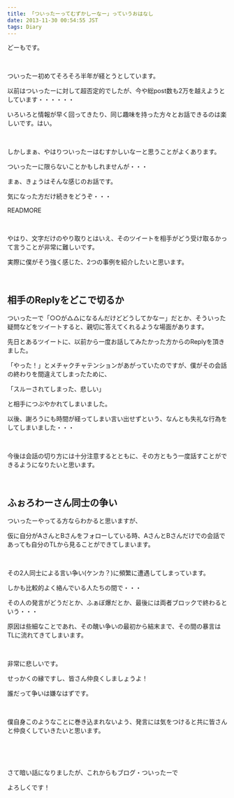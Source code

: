 ```yaml
---
title: 「ついったーってむずかしーなー」っていうおはなし
date: 2013-11-30 00:54:55 JST
tags: Diary
---
```

どーもです。

&nbsp;

ついったー初めてそろそろ半年が経とうとしています。

以前はついったーに対して超否定的でしたが、今や総post数も2万を越えようとしています・・・・・・

いろいろと情報が早く回ってきたり、同じ趣味を持った方々とお話できるのは楽しいです。はい。

&nbsp;

しかしまぁ、やはりついったーはむすかしいなーと思うことがよくあります。

ついったーに限らないことかもしれませんが・・・

まぁ、きょうはそんな感じのお話です。

気になった方だけ続きをどうぞ・・・

READMORE

&nbsp;

やはり、文字だけのやり取りとはいえ、そのツイートを相手がどう受け取るかって言うことが非常に難しいです。

実際に僕がそう強く感じた、2つの事例を紹介したいと思います。

&nbsp;

## 相手のReplyをどこで切るか

ついったーで「○○が△△になるんだけどどうしてかなー」だとか、そういった疑問などをツイートすると、親切に答えてくれるような場面があります。

先日とあるツイートに、以前から一度お話してみたかった方からのReplyを頂きました。

「やった！」とメチャクチャテンションがあがっていたのですが、僕がその会話の終わりを間違えてしまったために、

<span class="fontsize5">「スルーされてしまった、悲しい」</span>

と相手につぶやかれてしまいました。

以後、謝ろうにも時間が経ってしまい言い出せずという、なんとも失礼な行為をしてしまいました・・・

&nbsp;

今後は会話の切り方には十分注意するとともに、その方ともう一度話すことができるようになりたいと思います。

&nbsp;

## ふぉろわーさん同士の争い

ついったーやってる方ならわかると思いますが、

仮に自分がAさんとBさんをフォローしている時、AさんとBさんだけでの会話であっても自分のTLから見ることができてしまいます。

&nbsp;

その2人同士による言い争い(ケンカ？)に頻繁に遭遇してしまっています。

しかも比較的よく絡んでいる人たちの間で・・・

その人の発言がどうだとか、ふぁぼ爆だとか、最後には両者ブロックで終わるという・・・

原因は些細なことであれ、その醜い争いの最初から結末まで、その間の暴言はTLに流れてきてしまいます。

&nbsp;

非常に悲しいです。

せっかくの縁ですし、皆さん仲良くしましょうよ！

誰だって争いは嫌なはずです。

&nbsp;

僕自身このようなことに巻き込まれないよう、発言には気をつけると共に皆さんと仲良くしていきたいと思います。

&nbsp;

&nbsp;

さて暗い話になりましたが、これからもブログ・ついったーで

<span class="fontsize6">よろしくです！</span>